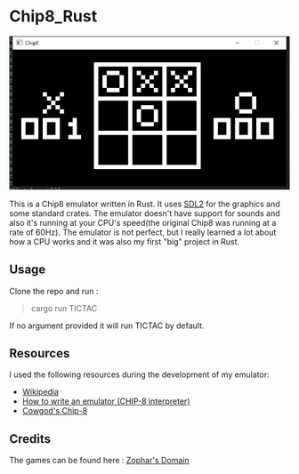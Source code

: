 # Chip8_Rust

![alt text](https://github.com/goandrei/Chip8_Rust/blob/master/capture-20200102-162620.png)

This is a Chip8 emulator written in Rust. It uses [SDL2](https://github.com/Rust-SDL2/rust-sdl2) for the graphics and some standard crates.
The emulator doesn't have support for sounds and also it's running at your CPU's speed(the original Chip8 was running at a rate of 60Hz).
The emulator is not perfect, but I really learned a lot about how a CPU works and it was also my first "big" project in Rust.

## Usage
Clone the repo and run : 
> cargo run TICTAC

If no argument provided it will run TICTAC by default.

## Resources
I used the following resources during the development of my emulator:
- [Wikipedia](https://en.wikipedia.org/wiki/CHIP-8)
- [How to write an emulator (CHIP-8 interpreter)](http://www.multigesture.net/articles/how-to-write-an-emulator-chip-8-interpreter/)
- [Cowgod's Chip-8](http://devernay.free.fr/hacks/chip8/C8TECH10.HTM)

## Credits
The games can be found here : [Zophar's Domain](https://www.zophar.net/pdroms/chip8/chip-8-games-pack.html)
